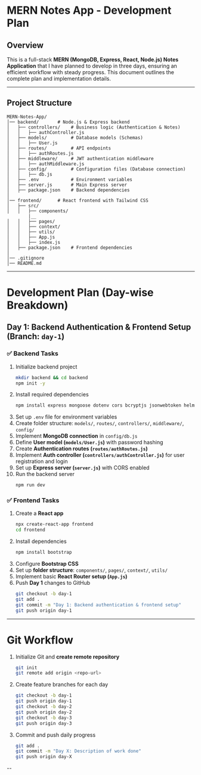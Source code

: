 # MERN Notes App - Development Plan

## Overview
This is a full-stack **MERN (MongoDB, Express, React, Node.js) Notes Application** that I have planned to develop in three days, ensuring an efficient workflow with steady progress. This document outlines the complete plan and implementation details.

---

## Project Structure
```
MERN-Notes-App/
│── backend/       # Node.js & Express backend
│   ├── controllers/    # Business logic (Authentication & Notes)
│   │   ├── authController.js
│   ├── models/         # Database models (Schemas)
│   │   ├── User.js
│   ├── routes/         # API endpoints
│   │   ├── authRoutes.js
│   ├── middleware/     # JWT authentication middleware
│   │   ├── authMiddleware.js
│   ├── config/         # Configuration files (Database connection)
│   │   ├── db.js
│   ├── .env            # Environment variables
│   ├── server.js       # Main Express server
│   ├── package.json    # Backend dependencies
│
│── frontend/      # React frontend with Tailwind CSS
│   ├── src/
│   │   ├── components/
        |__
│   │   ├── pages/
│   │   ├── context/
│   │   ├── utils/
│   │   ├── App.js
│   │   ├── index.js
│   ├── package.json    # Frontend dependencies
│
│── .gitignore
│── README.md
```

---

# Development Plan (Day-wise Breakdown)

## Day 1: Backend Authentication & Frontend Setup (Branch: `day-1`)

### ✅ Backend Tasks
1. Initialize backend project
   ```sh
   mkdir backend && cd backend
   npm init -y
   ```
2. Install required dependencies
   ```sh
   npm install express mongoose dotenv cors bcryptjs jsonwebtoken helmet morgan nodemon
   ```
3. Set up `.env` file for environment variables
4. Create folder structure: `models/`, `routes/`, `controllers/`, `middleware/`, `config/`
5. Implement **MongoDB connection** in `config/db.js`
6. Define **User model (`models/User.js`)** with password hashing
7. Create **Authentication routes (`routes/authRoutes.js`)**
8. Implement **Auth controller (`controllers/authController.js`)** for user registration and login
9. Set up **Express server (`server.js`)** with CORS enabled
10. Run the backend server
    ```sh
    npm run dev
    ```

### ✅ Frontend Tasks
1. Create a **React app**
   ```sh
   npx create-react-app frontend
   cd frontend
   ```
2. Install dependencies
   ```sh
   npm install bootstrap
   ```
3. Configure **Bootstrap CSS**
4. Set up **folder structure**: `components/`, `pages/`, `context/`, `utils/`
5. Implement basic **React Router setup (`App.js`)**
6. Push **Day 1** changes to GitHub
   ```sh
   git checkout -b day-1
   git add .
   git commit -m "Day 1: Backend authentication & frontend setup"
   git push origin day-1
   ```

---

 # Git Workflow

1. Initialize Git and **create remote repository**
   ```sh
   git init
   git remote add origin <repo-url>
   ```
2. Create feature branches for each day
   ```sh
   git checkout -b day-1
   git push origin day-1
   git checkout -b day-2
   git push origin day-2
   git checkout -b day-3
   git push origin day-3
   ```
3. Commit and push daily progress
   ```sh
   git add .
   git commit -m "Day X: Description of work done"
   git push origin day-X
   ```
--


   
   